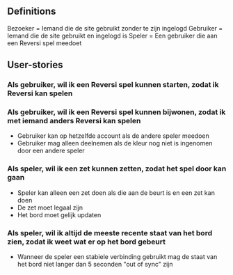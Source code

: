 ## Definitions
Bezoeker = Iemand die de site gebruikt zonder te zijn ingelogd
Gebruiker = Iemand die de site gebruikt en ingelogd is
Speler = Een gebruiker die aan een Reversi spel meedoet

## User-stories
### Als gebruiker, wil ik een Reversi spel kunnen starten, zodat ik Reversi kan spelen

### Als gebruiker, wil ik een Reversi spel kunnen bijwonen, zodat ik met iemand anders Reversi kan spelen
- Gebruiker kan op hetzelfde account als de andere speler meedoen
- Gebruiker mag alleen deelnemen als de kleur nog niet is ingenomen door een andere speler

### Als speler, wil ik een zet kunnen zetten, zodat het spel door kan gaan
- Speler kan alleen een zet doen als die aan de beurt is en een zet kan doen
- De zet moet legaal zijn
- Het bord moet gelijk updaten

### Als speler, wil ik altijd de meeste recente staat van het bord zien, zodat ik weet wat er op het bord gebeurt
- Wanneer de speler een stabiele verbinding gebruikt mag de staat van het bord niet langer dan 5 seconden "out of sync" zijn
